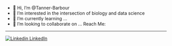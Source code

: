 - 👋 Hi, I’m @Tanner-Barbour
- 👀 I’m interested in the intersection of biology and data science
- 🌱 I’m currently learning ...
- 💞️ I’m looking to collaborate on ...
Reach Me:
--------------------
[![Linkedin](https://i.stack.imgur.com/gVE0j.png) LinkedIn](https://www.linkedin.com/in/tanner-barbour-42976b220/)

<!---
Tanner-Barbour/Tanner-Barbour is a ✨ special ✨ repository because its `README.md` (this file) appears on your GitHub profile.
You can click the Preview link to take a look at your changes.
--->
